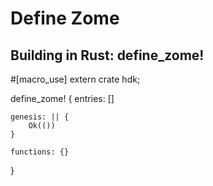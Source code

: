 # Define Zome




## Building in Rust: define_zome!

#[macro_use]
extern crate hdk;

define_zome! {
    entries: []

    genesis: || {
        Ok(())
    }

    functions: {}
}
